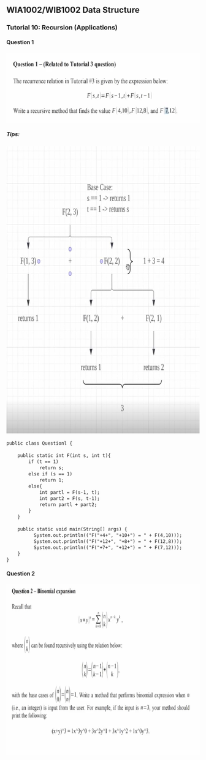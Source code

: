## WIA1002/WIB1002 Data Structure
### Tutorial 10:  Recursion (Applications)

#### Question 1
<p align="center">
<img src="RecursionQ1.png" alt="RecursionQ1" width="631" height="182">
</p>

##### Tips:
<p align="center">
<img src="RecursionQ1b.png" alt="RecursionQ1B" width="731" height="749">
</p>


```plaintext
public class Questionl {

    public static int F(int s, int t){
        if (t == 1)
            return s;
        else if (s == 1)
            return 1;
        else{
            int partl = F(s-1, t);
            int part2 = F(s, t-1);
            return partl + part2;
        }
    }

    public static void main(String[] args) {
          System.out.println(("F("+4+", "+10+") = " + F(4,10)));
          System.out.println(("F("+12+", "+8+") = " + F(12,8)));
          System.out.println(("F("+7+", "+12+") = " + F(7,12)));
    }
}

```

#### Question 2
<p align="center">
<img src="RecursionQ2.png" alt="RecursionQ1" width="748" height="446">
</p>



